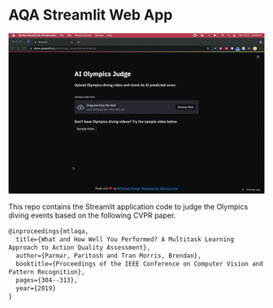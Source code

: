 # AQA Streamlit Web App

<p align="center"> <img src="aqa_streamlit.gif?raw=true" alt="diving_video" width="600"/> </p>

This repo contains the Streamlit application code to judge the Olympics diving events based on the following CVPR paper. 

```
@inproceedings{mtlaqa,
  title={What and How Well You Performed? A Multitask Learning Approach to Action Quality Assessment},
  author={Parmar, Paritosh and Tran Morris, Brendan},
  booktitle={Proceedings of the IEEE Conference on Computer Vision and Pattern Recognition},
  pages={304--313},
  year={2019}
}
```

